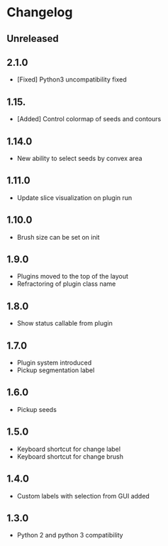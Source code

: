# Changelog

## Unreleased

## 2.1.0

* [Fixed] Python3 uncompatibility fixed

## 1.15.

* [Added] Control colormap of seeds and contours

## 1.14.0

* New ability to select seeds by convex area

## 1.11.0

* Update slice visualization on plugin run

## 1.10.0

* Brush size can be set on init

## 1.9.0

* Plugins moved to the top of the layout
* Refractoring of plugin class name

## 1.8.0

* Show status callable from plugin

## 1.7.0

* Plugin system introduced
* Pickup segmentation label

## 1.6.0

* Pickup seeds

## 1.5.0

* Keyboard shortcut for change label
* Keyboard shortcut for change brush

## 1.4.0
* Custom labels with selection from GUI added

## 1.3.0 

* Python 2 and python 3 compatibility